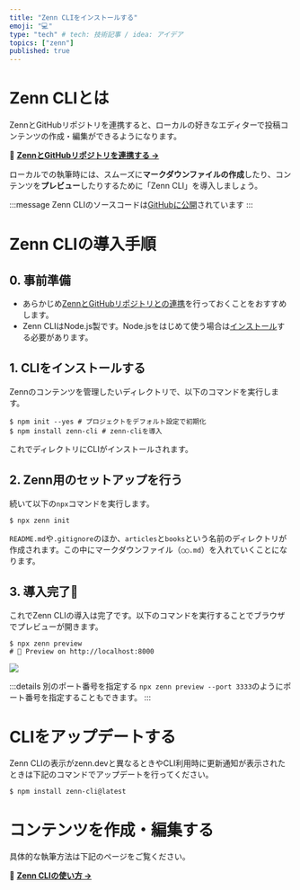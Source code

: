 ```yaml
---
title: "Zenn CLIをインストールする"
emoji: "💻"
type: "tech" # tech: 技術記事 / idea: アイデア
topics: ["zenn"]
published: true
---
```



# Zenn CLIとは

ZennとGitHubリポジトリを連携すると、ローカルの好きなエディターで投稿コンテンツの作成・編集ができるようになります。

📘 **[ZennとGitHubリポジトリを連携する →](https://zenn.dev/zenn/articles/connect-to-github)**

ローカルでの執筆時には、スムーズに**マークダウンファイルの作成**したり、コンテンツを**プレビュー**したりするために「Zenn CLI」を導入しましょう。

:::message
Zenn CLIのソースコードは[GitHubに公開](https://github.com/zenn-dev/zenn-editor)されています
:::

# Zenn CLIの導入手順

## 0. 事前準備
- あらかじめ[ZennとGitHubリポジトリとの連携](https://zenn.dev/zenn/articles/connect-to-github)を行っておくことをおすすめします。
- Zenn CLIはNode.js製です。Node.jsをはじめて使う場合は[インストール](https://nodejs.org/ja/)する必要があります。

## 1. CLIをインストールする
Zennのコンテンツを管理したいディレクトリで、以下のコマンドを実行します。

```shell
$ npm init --yes # プロジェクトをデフォルト設定で初期化
$ npm install zenn-cli # zenn-cliを導入
```

これでディレクトリにCLIがインストールされます。


## 2. Zenn用のセットアップを行う

続いて以下の`npx`コマンドを実行します。

```shell
$ npx zenn init
```


`README.md`や`.gitignore`のほか、`articles`と`books`という名前のディレクトリが作成されます。この中にマークダウンファイル（`◯◯.md`）を入れていくことになります。

## 3. 導入完了🎉
これでZenn CLIの導入は完了です。以下のコマンドを実行することでブラウザでプレビューが開きます。

```shell
$ npx zenn preview
# 👀 Preview on http://localhost:8000
```

![](https://storage.googleapis.com/zenn-user-upload/51h36ls52d5gvl5wja9pk15kq3cv)

:::details 別のポート番号を指定する
`npx zenn preview --port 3333`のようにポート番号を指定することもできます。
:::


# CLIをアップデートする

Zenn CLIの表示がzenn.devと異なるときやCLI利用時に更新通知が表示されたときは下記のコマンドでアップデートを行ってください。

```shell
$ npm install zenn-cli@latest
```


# コンテンツを作成・編集する
具体的な執筆方法は下記のページをご覧ください。

📘 **[Zenn CLIの使い方 →](https://zenn.dev/zenn/articles/zenn-cli-guide)**

